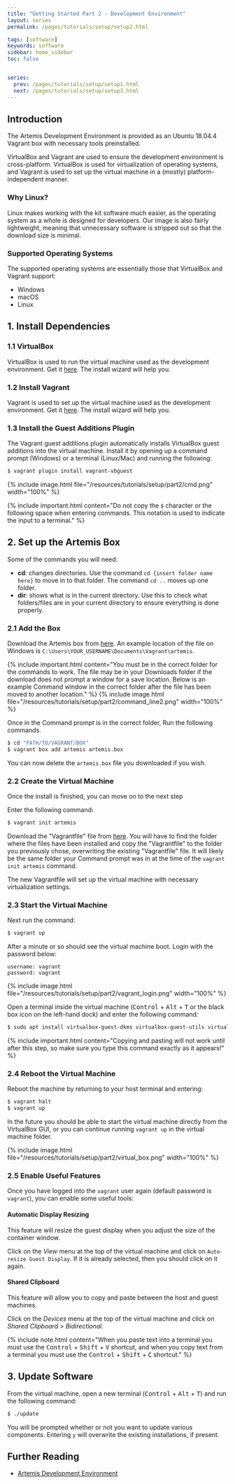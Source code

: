 ```yaml
---
title: "Getting Started Part 2 - Development Environment"
layout: series
permalink: /pages/tutorials/setup/setup2.html

tags: [software]
keywords: software
sidebar: home_sidebar
toc: false


series:
  prev: /pages/tutorials/setup/setup1.html
  next: /pages/tutorials/setup/setup3.html
---
```


## Introduction

The Artemis Development Environment is provided as an Ubuntu 18.04.4 Vagrant box with necessary tools preinstalled.

VirtualBox and Vagrant are used to ensure the development environment is cross-platform. VirtualBox is used for
virtualization of operating systems, and Vagrant is used to set up the virtual machine in a (mostly)
platform-independent manner.

### Why Linux?

Linux makes working with the kit software much easier, as the operating system as a whole is designed for developers.
Our image is also fairly lightweight, meaning that unnecessary software is stripped out so that the download size is
minimal.

### Supported Operating Systems

The supported operating systems are essentially those that VirtualBox and Vagrant support:

* Windows
* macOS
* Linux


## 1. Install Dependencies

### 1.1 VirtualBox
VirtualBox is used to run the virtual machine used as the development environment. Get it [here](https://www.virtualbox.org/wiki/Downloads). The install wizard will help you.


### 1.2 Install Vagrant

Vagrant is used to set up the virtual machine used as the development environment. Get it [here](https://www.vagrantup.com/downloads). The install wizard will help you.

### 1.3 Install the Guest Additions Plugin

The Vagrant guest additions plugin automatically installs VirtualBox guest additions into the virtual machine. 
Install it by opening up a command prompt (Windows) or a terminal (Linux/Mac) and running the following:

```bash
$ vagrant plugin install vagrant-vbguest
```

{% include image.html file="/resources/tutorials/setup/part2/cmd.png" width="100%" %}

{% include important.html content="Do not copy the `$` character or the following space when entering commands.
This notation is used to indicate the input to a terminal." %}

## 2. Set up the Artemis Box

Some of the commands you will need:
- __cd__: changes directories. Use the command `cd {insert folder name here}` to move in to that folder. The command `cd ..` moves up one folder.
- __dir__: shows what is in the current directory. Use this to check what folders/files are in your current directory to ensure everything is done properly.

### 2.1 Add the Box


Download the Artemis box from
[here](https://drive.google.com/file/d/1DE3rlG3X5IrTut54pok7zP7xZzsjPFm_/view?usp=sharing). An example location of the file on Windows is
`C:\Users\YOUR_USERNAME\Documents\Vagrant\artemis`. 



{% include important.html content="You must be in the correct folder for the commands to work. The file may be in your Downloads folder if the download does not prompt a window for a save location. Below is an example Command window in the correct folder after the file has been moved to another location." %} {% include image.html file="/resources/tutorials/setup/part2/command_line2.png" width="100%" %}



Once in the Command prompt is in the correct folder, Run the following commands.

```bash
$ cd "PATH/TO/VAGRANT/BOX"
$ vagrant box add artemis artemis.box
```

You can now delete the `artemis.box` file you downloaded if you wish.

### 2.2 Create the Virtual Machine

Once the install is finished, you can move on to the next step

Enter the following command:

```bash
$ vagrant init artemis
```

Download the "Vagrantfile" file from [here](https://drive.google.com/file/d/101mCavBwqa-DI9gCteU7ywSimwF4yU0Z/view?usp=sharing). You will have to find the folder where the files have been installed and copy the "Vagrantfile" to the folder you previously chose, overwriting the existing "Vagrantfile" file. It will likely be the same folder your Command prompt was in at the time of the `vagrant init artemis` command.

The new Vagrantfile will set up the virtual machine with necessary virtualization settings.

### 2.3 Start the Virtual Machine

Next run the command:

```bash
$ vagrant up
```

After a minute or so should see the virtual machine boot. Login with the password below:

    username: vagrant
    password: vagrant



{% include image.html file="/resources/tutorials/setup/part2/vagrant_login.png" width="100%" %}

Open a terminal inside the virtual machine (<kbd>Control</kbd> + <kbd>Alt</kbd> + <kbd>T</kbd> or the
black box icon on the left-hand dock) and enter the following command:

```bash
$ sudo apt install virtualbox-guest-dkms virtualbox-guest-utils virtualbox-guest-x11
```

{% include important.html content="Copying and pasting will not work until after this step, so make sure
you type this command exactly as it appears!" %}

### 2.4 Reboot the Virtual Machine

Reboot the machine by returning to your host terminal and entering:

```bash
$ vagrant halt
$ vagrant up
```

In the future you should be able to start the virtual machine directly from the VirtualBox GUI, or you can continue
running `vagrant up` in the virtual machine folder.


{% include image.html file="/resources/tutorials/setup/part2/virtual_box.png" width="100%" %}


### 2.5 Enable Useful Features
Once you have logged into the `vagrant` user again (default password is `vagrant`), you can enable some useful tools:

#### Automatic Display Resizing

This feature will resize the guest display when you adjust the size of the container window.

Click on the _View_ menu at the top of the virtual machine and click on `Auto-resize Guest Display`. If it is already
selected, then you should click on it again.

#### Shared Clipboard

This feature will allow you to copy and paste between the host and guest machines.

Click on the _Devices_ menu at the top of the virtual machine and click on _Shared Clipboard_ > _Bidirectional_.

{% include note.html content="When you paste text into a terminal you must use the
<kbd>Control</kbd> + <kbd>Shift</kbd> + <kbd>V</kbd> shortcut, and when you copy text from a terminal you must
use the <kbd>Control</kbd> + <kbd>Shift</kbd> + <kbd>C</kbd> shortcut." %}

## 3. Update Software

From the virtual machine, open a new terminal (<kbd>Control</kbd> + <kbd>Alt</kbd> + <kbd>T</kbd>) and run the following command:


```bash
$ ./update
```

You will be prompted whether or not you want to update various components. Entering `y` will overwrite the existing
installations, if present.



## Further Reading
* [Artemis Development Environment]({{site.folder_docs_other}}/development-environment.html)
